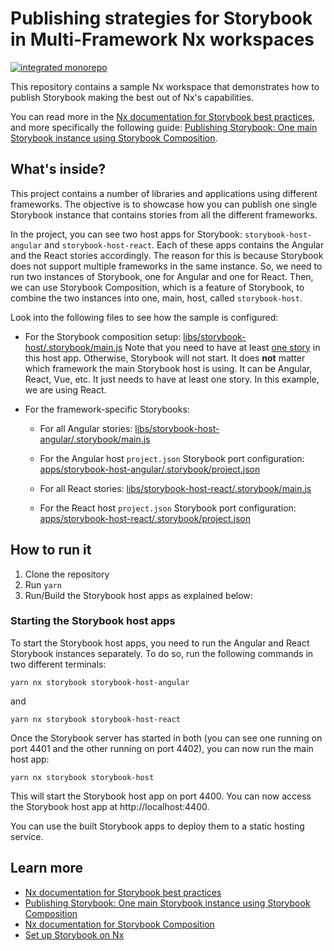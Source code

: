# Publishing strategies for Storybook in Multi-Framework Nx workspaces

[![integrated monorepo](https://img.shields.io/static/v1?label=monorepo%20type&message=integrated&color=blue)](https://nx.dev/concepts/integrated-vs-package-based#integrated-repos)

This repository contains a sample Nx workspace that demonstrates how to publish Storybook making the best out of Nx's capabilities.

You can read more in the [Nx documentation for Storybook best practices](https://nx.dev/storybook/best-practices), and more specifically the following guide: [Publishing Storybook: One main Storybook instance using Storybook Composition](https://nx.dev/recipe/one-storybook-with-composition).

## What's inside?

This project contains a number of libraries and applications using different frameworks. The objective is to showcase how you can publish one single Storybook instance that contains stories from all the different frameworks.

In the project, you can see two host apps for Storybook: `storybook-host-angular` and `storybook-host-react`. Each of these apps contains the Angular and the React stories accordingly. The reason for this is because Storybook does not support multiple frameworks in the same instance. So, we need to run two instances of Storybook, one for Angular and one for React. Then, we can use Storybook Composition, which is a feature of Storybook, to combine the two instances into one, main, host, called `storybook-host`.

Look into the following files to see how the sample is configured:

- For the Storybook composition setup: [libs/storybook-host/.storybook/main.js](libs/storybook-host/.storybook/main.js)
  Note that you need to have at least [one story](libs/storybook-host/src/lib/storybook-host.stories.tsx) in this host app. Otherwise, Storybook will not start. It does **not** matter which framework the main Storybook host is using. It can be Angular, React, Vue, etc. It just needs to have at least one story. In this example, we are using React.

- For the framework-specific Storybooks:

  - For all Angular stories: [libs/storybook-host-angular/.storybook/main.js](libs/storybook-host-angular/.storybook/main.js)
  - For the Angular host `project.json` Storybook port configuration: [apps/storybook-host-angular/.storybook/project.json](apps/storybook-host-angular/.storybook/project.json)

  - For all React stories: [libs/storybook-host-react/.storybook/main.js](libs/storybook-host-react/.storybook/main.js)

  - For the React host `project.json` Storybook port configuration: [apps/storybook-host-react/.storybook/project.json](apps/storybook-host-react/.storybook/project.json)

## How to run it

1. Clone the repository
2. Run `yarn`
3. Run/Build the Storybook host apps as explained below:

### Starting the Storybook host apps

To start the Storybook host apps, you need to run the Angular and React Storybook instances separately. To do so, run the following commands in two different terminals:

```
yarn nx storybook storybook-host-angular
```

and

```
yarn nx storybook storybook-host-react
```

Once the Storybook server has started in both (you can see one running on port 4401 and the other running on port 4402), you can now run the main host app:

```
yarn nx storybook storybook-host
```

This will start the Storybook host app on port 4400. You can now access the Storybook host app at http://localhost:4400.

You can use the built Storybook apps to deploy them to a static hosting service.

## Learn more

- [Nx documentation for Storybook best practices](https://nx.dev/storybook/best-practices)
- [Publishing Storybook: One main Storybook instance using Storybook Composition](https://nx.dev/recipe/one-storybook-with-composition)
- [Nx documentation for Storybook Composition](https://nx.dev/storybook/storybook-composition-setup)
- [Set up Storybook on Nx](https://nx.dev/packages/storybook)